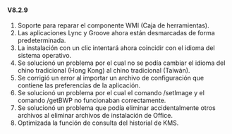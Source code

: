 #### V8.2.9

1. Soporte para reparar el componente WMI (Caja de herramientas).
2. Las aplicaciones Lync y Groove ahora están desmarcadas de forma predeterminada.
3. La instalación con un clic intentará ahora coincidir con el idioma del sistema operativo.
4. Se solucionó un problema por el cual no se podía cambiar el idioma del chino tradicional (Hong Kong) al chino tradicional (Taiwán).
5. Se corrigió un error al importar un archivo de configuración que contiene las preferencias de la aplicación.
6. Se solucionó un problema por el cual el comando /setImage y el comando /getBWP no funcionaban correctamente.
7. Se solucionó un problema que podía eliminar accidentalmente otros archivos al eliminar archivos de instalación de Office.
8. Optimizada la función de consulta del historial de KMS.
